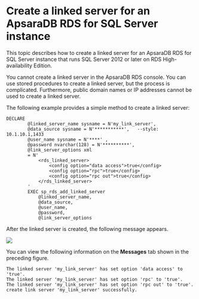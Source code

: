 # Create a linked server for an ApsaraDB RDS for SQL Server instance

This topic describes how to create a linked server for an ApsaraDB RDS for SQL Server instance that runs SQL Server 2012 or later on RDS High-availability Edition.

You cannot create a linked server in the ApsaraDB RDS console. You can use stored procedures to create a linked server, but the process is complicated. Furthermore, public domain names or IP addresses cannot be used to create a linked server.

The following example provides a simple method to create a linked server:

```
DECLARE
        @linked_server_name sysname = N'my_link_server',
        @data_source sysname = N'***********',   --style: 10.1.10.1,1433
        @user_name sysname = N'****' ,
        @password nvarchar(128) = N'**********',
        @link_server_options xml
        = N'
            <rds_linked_server>
                <config option="data access">true</config>
                <config option="rpc">true</config>
                <config option="rpc out">true</config>
            </rds_linked_server>
        '
        EXEC sp_rds_add_linked_server
            @linked_server_name,
            @data_source,
            @user_name,
            @password,
            @link_server_options
```

After the linked server is created, the following message appears.

![](https://static-aliyun-doc.oss-accelerate.aliyuncs.com/assets/img/en-US/5459259951/p4257.jpg)

You can view the following information on the **Messages** tab shown in the preceding figure.

```
The linked server 'my_link_server' has set option 'data access' to 'true'.
The linked server 'my_link_server' has set option 'rpc' to 'true'.
The linked server 'my_link_server' has set option 'rpc out' to 'true'.
create link server 'my_link_server' successfully.
```

